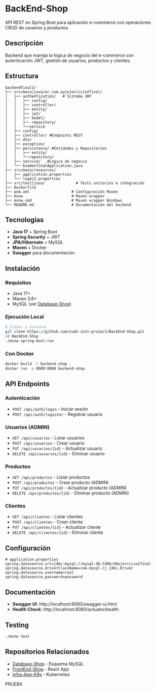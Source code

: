 # BackEnd-Shop

API REST en Spring Boot para aplicación e-commerce con operaciones CRUD de usuarios y productos.

## Descripción

Backend que maneja la lógica de negocio del e-commerce con autenticación JWT, gestión de usuarios, productos y clientes.

## Estructura

```
backendfinal2/
├── src/main/java/ar.com.ayiejercicio2final/
│   ├── authentication/   # Sistema JWT
│   │   ├── config/                    
│   │   ├── controller/
│   │   ├── entity/
│   │   ├── jwt/
│   │   ├── model/
│   │   ├── repository/
│   │   └──service
│   ├── config/                    
│   ├── controller/ #Endpoints REST              
│   ├── dto/                               
│   ├── exception/               
│   ├── persistence/ #Entidades y Repositorios
│   │   ├── entity/                    
│   │   └──repository/ 
│   ├── service/   #Logica de negocio          
│   └── ExamenfinalApplication.java 
├── src/main/resources/
│   ├── application.properties
│   └── log4j2.properties 
├── src/test/java/              # Tests unitarios e integración
├── Dockerfile
├── pom.xml                   # Configuración Maven
├── mvnw                      # Maven wrapper
├── mvnw.cmd                  # Maven wrapper Windows
└── README.md                 # Documentación del backend

```

## Tecnologías

- **Java 17** + Spring Boot
- **Spring Security** + JWT
- **JPA/Hibernate** + MySQL
- **Maven** + Docker
- **Swagger** para documentación

## Instalación

### Requisitos
- Java 17+
- Maven 3.8+
- MySQL (ver [Database-Shop](https://github.com/sudo-init-project/Database-Shop))

### Ejecución Local

```bash
# Clonar y ejecutar
git clone https://github.com/sudo-init-project/BackEnd-Shop.git
cd BackEnd-Shop
./mvnw spring-boot:run
```

### Con Docker

```bash
docker build -t backend-shop .
docker run -p 8080:8080 backend-shop
```

## API Endpoints

### Autenticación
- `POST /api/auth/login` - Iniciar sesión
- `POST /api/auth/register` - Registrar usuario

### Usuarios (ADMIN)
- `GET /api/usuarios` - Listar usuarios
- `POST /api/usuarios` - Crear usuario
- `PUT /api/usuarios/{id}` - Actualizar usuario
- `DELETE /api/usuarios/{id}` - Eliminar usuario

### Productos
- `GET /api/productos` - Listar productos
- `POST /api/productos` - Crear producto (ADMIN)
- `PUT /api/productos/{id}` - Actualizar producto (ADMIN)
- `DELETE /api/productos/{id}` - Eliminar producto (ADMIN)

### Clientes
- `GET /api/clientes` - Listar clientes
- `POST /api/clientes` - Crear cliente
- `PUT /api/clientes/{id}` - Actualizar cliente
- `DELETE /api/clientes/{id}` - Eliminar cliente

## Configuración

```properties
# application.properties
spring.datasource.url=jdbc:mysql://mysql-db:3306/dbejercicio2final
spring.datasource.driverClassName=com.mysql.cj.jdbc.Driver
spring.datasource.username=root
spring.datasource.password=password
```

## Documentación

- **Swagger UI**: http://localhost:8080/swagger-ui.html
- **Health Check**: http://localhost:8080/actuator/health

## Testing

```bash
./mvnw test
```

## Repositorios Relacionados

- [Database-Shop](https://github.com/sudo-init-project/Database-Shop) - Esquema MySQL
- [FrontEnd-Shop](https://github.com/sudo-init-project/FrontEnd-Shop) - React App
- [Infra-App-K8s](https://github.com/sudo-init-project/Infra-App-K8s) - Kubernetes


PRUEBA

